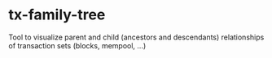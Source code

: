 # tx-family-tree
Tool to visualize parent and child (ancestors and descendants) relationships of transaction sets (blocks, mempool, ...)
